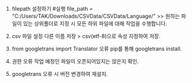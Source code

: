 1. filepath 설정하기 
#실행 
file_path = "C:/Users/TAK/Downloads/CSVData/CSVData/Language/" >> 원하는 파일이 있는 상위폴더로 지정 시 모든 하위 파일에 대해 작업을 수행합니다.

2. csv 파일 설정
다른 이름 저장 > csv(etf-8)으로 속성 지정하여 저장.

3. from googletrans import Translator 오류 
pip를 통해 googletrans install.

4. 권한 오류 
작업 예정인 파일이 오픈되어있지는 않은지 확인.

5. googletrans 오류 시 버전 변경하여 재설치.
